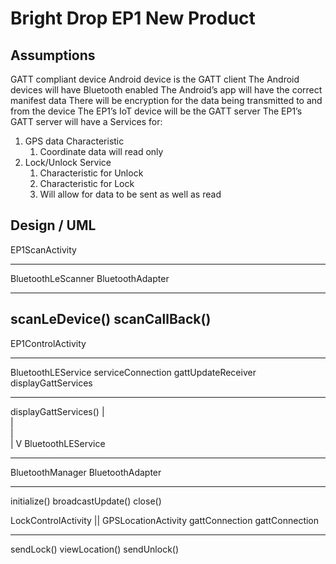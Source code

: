 
# Bright Drop EP1 New Product


## Assumptions
GATT compliant device
Android device is the GATT client
The Android devices will have Bluetooth enabled
The Android’s app will have the correct manifest data
There will be encryption for the data being transmitted to and from the device
The EP1’s IoT device will be the GATT server
The EP1’s GATT server will have a Services for:
1. GPS data Characteristic
    1. Coordinate data will read only
2. Lock/Unlock Service
    1. Characteristic for Unlock
    2. Characteristic for Lock
    3. Will allow for data to be sent as well as read


## Design / UML
EP1ScanActivity
________________
BluetoothLeScanner
BluetoothAdapter
________________
scanLeDevice()
scanCallBack()
----------------

EP1ControlActivity                         
__________________    
BluetoothLEService
serviceConnection
gattUpdateReceiver
displayGattServices      
__________________                      
displayGattServices()
        |                           
        |    
        |                                
        |
        V
BluetoothLEService
___________________
BluetoothManager
BluetoothAdapter
________________
initialize()
broadcastUpdate()
close()


LockControlActivity  || GPSLocationActivity
gattConnection           gattConnection
___________________     ____________________        
sendLock()              viewLocation()
sendUnlock()
